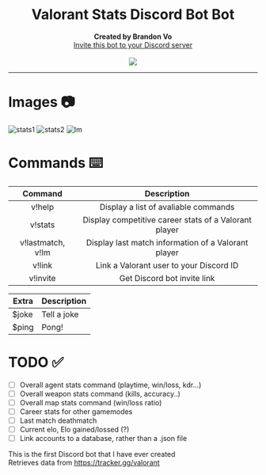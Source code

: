<h1 align="center">Valorant Stats Discord Bot Bot</h1>
<p align="center">
  <b>Created by Brandon Vo</b><br>
  <a href="https://discord.com/api/oauth2/authorize?client_id=833535533287866398&permissions=2417093728&scope=bot">Invite this bot to your Discord server</a> 
  <br><br>
  <img src="https://static.wikia.nocookie.net/valorant/images/b/b5/Precision_Spray.gif/revision/latest/scale-to-width-down/250?cb=20210110011244">
</p>

---
# Images 📷
![stats1](https://user-images.githubusercontent.com/76707560/117166321-4176c580-ad94-11eb-8b87-bd3e9d6b8430.png)
![stats2](https://user-images.githubusercontent.com/76707560/117166327-42a7f280-ad94-11eb-87b0-cde8cd264444.png)
![lm](https://user-images.githubusercontent.com/76707560/117166599-869af780-ad94-11eb-8d9e-af085f9e2970.png)



# Commands ⌨️
| Command        | Description    | 
| :-----------: | :--------: | 
| v!help      | Display a list of avaliable commands      | 
| v!stats      | Display competitive career stats of a Valorant player | 
| v!lastmatch, v!lm      | Display last match information of a Valorant player |  
| v!link | Link a Valorant user to your Discord ID    |
| v!invite | Get Discord bot invite link |

| Extra        | Description    | 
| ------------- |-------------| 
| $joke      | Tell a joke      | 
| $ping      | Pong!             | 

# TODO ✅
- [ ] Overall agent stats command (playtime, win/loss, kdr...)
- [ ] Overall weapon stats command (kills, accuracy..)
- [ ] Overall map stats command (win/loss ratio)
- [ ] Career stats for other gamemodes
- [ ] Last match deathmatch
- [ ] Current elo, Elo gained/lossed (?)
- [ ] Link accounts to a database, rather than a .json file

This is the first Discord bot that I have ever created  
Retrieves data from https://tracker.gg/valorant
 
 
 
 
 
 
 
